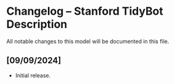 # Changelog – Stanford TidyBot Description

All notable changes to this model will be documented in this file.

## [09/09/2024]
- Initial release.